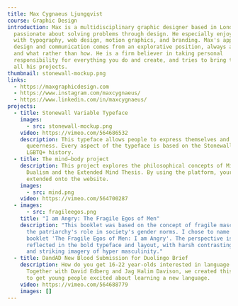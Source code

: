```yaml
---
title: Max Cygnaeus Ljungqvist
course: Graphic Design
introduction: Max is a multidisciplinary graphic designer based in London who is
  passionate about solving problems through design. He especially enjoys working
  with typography, web design, motion graphics, and branding. Max's approach to
  design and communication comes from an explorative position, always asking why
  and what rather than how. He is a firm believer in taking personal
  responsibility for everything you do and create, and tries to bring that to
  all his projects.
thumbnail: stonewall-mockup.png
links:
  - https://maxgraphicdesign.com
  - https://www.instagram.com/maxcygnaeus/
  - https://www.linkedin.com/in/maxcygnaeus/
projects:
  - title: Stonewall Variable Typeface
    images:
      - src: stonewall-mockup.png
    video: https://vimeo.com/564686532
    description: This typeface allows people to express themselves and their
      queerness. Every aspect of the typeface is based on the Stonewall Inn and
      LGBTQ+ history.
  - title: The mind—body project
    description: This project explores the philosophical concepts of Mind-Body
      Dualism and the Extended Mind Thesis. By using the platform, your mind is
      extended onto the website.
    images:
      - src: mind.png
    video: https://vimeo.com/564700287
  - images:
      - src: fragileegos.png
    title: "I am Angry: The Fragile Egos of Men"
    description: "This booklet was based on the concept of fragile masculinity, and
      the patriarchy's role in society's gender norms. I chose to name this
      booklet 'The Fragile Egos of Men: I am Angry'. The perspective is
      reflected in the bold typeface and layout, with harsh contrasting colours,
      and striking imagery of hyper masculinity."
  - title: DandAD New Blood Submission for Duolingo Brief
    description: How do you get 16-22 year-olds interested in language learning?
      Together with David Edberg and Jag Halim Davison, we created this campaign
      to get young people excited about learning a new language.
    video: https://vimeo.com/564688779
    images: []
---
```

